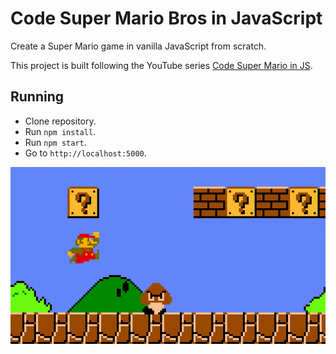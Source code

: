 # Code Super Mario Bros in JavaScript

Create a Super Mario game in vanilla JavaScript from scratch. 

This project is built following the YouTube series [Code Super Mario in JS](https://www.youtube.com/playlist?list=PLS8HfBXv9ZWWe8zXrViYbIM2Hhylx8DZx).


## Running

* Clone repository.
* Run `npm install`.
* Run `npm start`.
* Go to `http://localhost:5000`.

![super_mario_bros-game](public/img/super_mario_bros.png)
